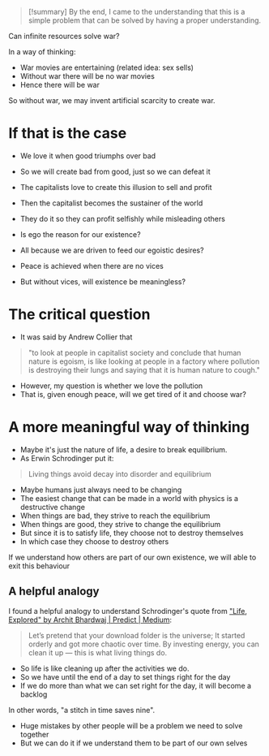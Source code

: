 > [!summary]
> By the end, I came to the understanding that this is a simple problem that can be solved by having a proper understanding.

Can infinite resources solve war?

In a way of thinking:
- War movies are entertaining (related idea: sex sells)
- Without war there will be no war movies
- Hence there will be war

So without war, we may invent artificial scarcity to create war.
# If that is the case

- We love it when good triumphs over bad
- So we will create bad from good, just so we can defeat it
- The capitalists love to create this illusion to sell and profit
- Then the capitalist becomes the sustainer of the world
- They do it so they can profit selfishly while misleading others
- Is ego the reason for our existence?
- All because we are driven to feed our egoistic desires?

- Peace is achieved when there are no vices
- But without vices, will existence be meaningless?
# The critical question
- It was said by Andrew Collier that
> "to look at people in capitalist society and conclude that human nature is egoism, is like looking at people in a factory where pollution is destroying their lungs and saying that it is human nature to cough."

- However, my question is whether we love the pollution
- That is, given enough peace, will we get tired of it and choose war?

# A more meaningful way of thinking
- Maybe it's just the nature of life, a desire to break equilibrium.
- As Erwin Schrodinger put it:
> Living things avoid decay into disorder and equilibrium
- Maybe humans just always need to be changing
- The easiest change that can be made in a world with physics is a destructive change
- When things are bad, they strive to reach the equilibrium
- When things are good, they strive to change the equilibrium
- But since it is to satisfy life, they choose not to destroy themselves
- In which case they choose to destroy others

If we understand how others are part of our own existence, we will able to exit this behaviour
## A helpful analogy
I found a helpful analogy to understand Schrodinger's quote from ["Life, Explored" by Archit Bhardwaj | Predict | Medium](https://medium.com/predict/what-is-life-4629c6ba1c2a):
> Let’s pretend that your download folder is the universe; It started orderly and got more chaotic over time. By investing energy, you can clean it up — this is what living things do.

- So life is like cleaning up after the activities we do.
- So we have until the end of a day to set things right for the day
- If we do more than what we can set right for the day, it will become a backlog

In other words, "a stitch in time saves nine".

- Huge mistakes by other people will be a problem we need to solve together
- But we can do it if we understand them to be part of our own selves